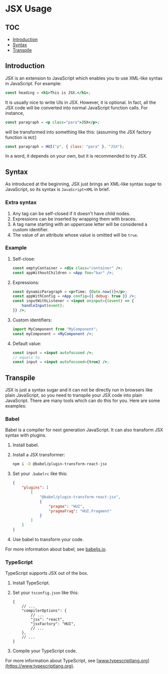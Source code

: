 # JSX Usage

## TOC

- [Introduction](#introduction)
- [Syntax](#syntax)
- [Transpile](#transpile)

## Introduction

JSX is an extension to JavaScript which enables you to use XML-like syntax in JavaScript. For example:

```jsx
const heading = <h1>This is JSX.</h1>;
```

It is usually nice to write UIs in JSX. However, it is optional. In fact, all the JSX code will be converted into normal JavaScript function calls. For instance,

```jsx
const paragraph = <p class="para">JSX</p>;
```

will be transformed into something like this: (assuming the JSX factory function is `HUI`)

```js
const paragraph = HUI("p", { class: "para" }, "JSX");
```

In a word, it depends on your own, but it is recommended to try JSX.

## Syntax

As introduced at the beginning, JSX just brings an XML-like syntax sugar to JavaScript, so its syntax is `JavaScript+XML` in brief.

### Extra syntax

1. Any tag can be self-closed if it doesn't have child nodes.
2. Expressions can be inserted by wrapping them with braces.
3. A tag name starting with an uppercase letter will be considered a custom identifier.
4. The value of an attribute whose value is omitted will be `true`.

### Example

1. Self-close:

    ```jsx
    const emptyContainer = <div class="container" />;
    const appWithoutChildren = <App foo="bar" />;
    ```

2. Expressions:

    ```jsx
    const dynamicParagraph = <p>Time: {Date.now()}</p>;
    const appWithConfig = <App config={{ debug: true }} />;
    const inputWithListener = <input oninput={(event) => {
        handleInput(event);
    }} />;
    ```

3. Custom identifiers:

    ```jsx
    import MyComponent from "MyComponent";
    const myComponent = <MyComponent />;
    ```

4. Default value:

    ```jsx
    const input = <input autofocused />;
    // equals to
    const input = <input autofocused={true} />;
    ```

## Transpile

JSX is just a syntax sugar and it can not be directly run in browsers like plain JavaScript, so you need to transpile your JSX code into plain JavaScript. There are many tools which can do this for you. Here are some examples:

### Babel

Babel is a compiler for next generation JavaScript. It can also transform JSX syntax with plugins.

1. Install babel.

2. Install a JSX transformer:

    ```bash
    npm i -D @babel/plugin-transform-react-jsx
    ```

3. Set your `.babelrc` like this:

    ```json
    {
        "plugins": [
            [
                "@babel/plugin-transform-react-jsx",
                {
                    "pragma": "HUI",
                    "pragmaFrag": "HUI.Fragment"
                }
            ]
        ]
    }
    ```

4. Use babel to transform your code.

For more information about babel, see [babeljs.io](https://babeljs.io).

### TypeScript

TypeScript supports JSX out of the box.

1. Install TypeScript.

2. Set your `tsconfig.json` like this:

    ```json5
    {
        // ...
        "compilerOptions": {
            // ...
            "jsx": "react",
            "jsxFactory": "HUI",
            // ...
        },
        // ...
    }
    ```

3. Compile your TypeScript code.

For more information about TypeScript, see [www.typescriptlang.org](https://www.typescriptlang.org).
